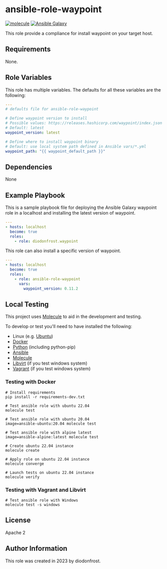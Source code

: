 # ansible-role-waypoint

[![molecule](https://github.com/diodonfrost/ansible-role-waypoint/workflows/molecule/badge.svg)](https://github.com/diodonfrost/ansible-role-waypoint/actions)
[![Ansible Galaxy](https://img.shields.io/badge/galaxy-diodonfrost.waypoint-660198.svg)](https://galaxy.ansible.com/diodonfrost/waypoint)

This role provide a compliance for install waypoint on your target host.

## Requirements

None.

## Role Variables

This role has multiple variables. The defaults for all these variables are the following:

```yaml
---
# defaults file for ansible-role-waypoint

# Define waypoint version to install
# Possible values: https://releases.hashicorp.com/waypoint/index.json
# Default: latest
waypoint_version: latest

# Define where to install waypoint binary
# Default: use local system path defined in Ansible vars/*.yml
waypoint_path: "{{ waypoint_default_path }}"
```

## Dependencies

None

## Example Playbook

This is a sample playbook file for deploying the Ansible Galaxy waypoint role in a localhost and installing the latest version of waypoint.

```yaml
---
- hosts: localhost
  become: true
  roles:
    - role: diodonfrost.waypoint
```

This role can also install a specific version of waypoint.

```yaml
---
- hosts: localhost
  become: true
  roles:
    - role: ansible-role-waypoint
      vars:
        waypoint_version: 0.11.2
```

## Local Testing

This project uses [Molecule](http://molecule.readthedocs.io/) to aid in the
development and testing.

To develop or test you'll need to have installed the following:

* Linux (e.g. [Ubuntu](http://www.ubuntu.com/))
* [Docker](https://www.docker.com/)
* [Python](https://www.python.org/) (including python-pip)
* [Ansible](https://www.ansible.com/)
* [Molecule](http://molecule.readthedocs.io/)
* [Libvirt](https://libvirt.org/) (if you test windows system)
* [Vagrant](https://www.vagrantup.com/downloads.html) (if you test windows system)

### Testing with Docker

```shell
# Install requirements
pip install -r requirements-dev.txt

# Test ansible role with ubuntu 22.04
molecule test

# Test ansible role with ubuntu 20.04
image=ansible-ubuntu:20.04 molecule test

# Test ansible role with alpine latest
image=ansible-alpine:latest molecule test

# Create ubuntu 22.04 instance
molecule create

# Apply role on ubuntu 22.04 instance
molecule converge

# Launch tests on ubuntu 22.04 instance
molecule verify
```

### Testing with Vagrant and Libvirt

```shell
# Test ansible role with Windows
molecule test -s windows
```

## License

Apache 2

## Author Information

This role was created in 2023 by diodonfrost.
